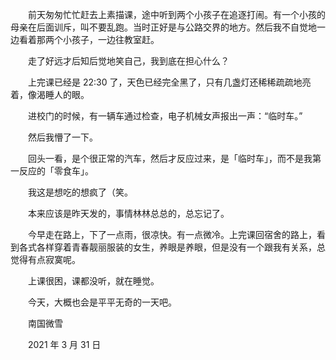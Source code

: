 　　前天匆匆忙忙赶去上素描课，途中听到两个小孩子在追逐打闹。有一个小孩的母亲在后面训斥，叫不要乱跑。当时正好是与公路交界的地方。然后我不自觉地一边看着那两个小孩子，一边往教室赶。

　　走了好远才后知后觉地笑自己，我到底在担心什么？

　　上完课已经是 22:30 了，天色已经完全黑了，只有几盏灯还稀稀疏疏地亮着，像渴睡人的眼。

　　进校门的时候，有一辆车通过检查，电子机械女声报出一声：“临时车。”

　　然后我懵了一下。

　　回头一看，是个很正常的汽车，然后才反应过来，是「临时车」，而不是我第一反应的「零食车」。

　　我这是想吃的想疯了（笑。

　　本来应该是昨天发的，事情林林总总的，总忘记了。

　　今早走在路上，下了一点雨，很凉快。有一点微冷。上完课回宿舍的路上，看到各式各样穿着青春靓丽服装的女生，养眼是养眼，但是没有一个跟我有关系，总觉得有点寂寞呢。

　　上课很困，课都没听，就在睡觉。

　　今天，大概也会是平平无奇的一天吧。


　　南国微雪

　　2021 年 3 月 31 日


